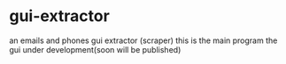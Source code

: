 # gui-extractor
an emails and phones gui extractor (scraper) this is the main program the gui under development(soon will be published)
